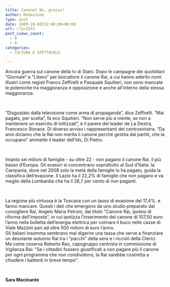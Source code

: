 ```yaml
---
title: Canone? No, grazie!
author: Redazione
type: post
date: 2009-10-08T22:00:00+00:00
url: /?p=2553
post_views_count:
  - 9
  - 9
categories:
  - CULTURA E SPETTACOLO

---
```

Ancora guerra sul canone della tv di Stato. Dopo le campagne dei quotidiani &ldquo;Giornale&rdquo; e &ldquo;Libero&rdquo; per boicattore il canone Rai, a cui hanno aderito nomi illustri come registi Franco Zeffirelli e Pasquale Squitieri, non sono mancate le polemiche tra maggioranza e opposizione e anche all&#8217;interno della stessa maggioranza.

&nbsp;

&#8221;Disgustato dalla televisione come arma di propaganda&#8221;, dice Zeffirelli. &#8221;Mai pagato, per scelta&#8221;, fa eco Squitieri. &#8221;Non serve pi&ugrave; a niente, se non a mantenere un esercito di lottizzati&#8221;, &egrave; il parere del leader de La Destra, Francesco Storace. Di diverso avviso i rappresentanti del centrosinistra. &#8221;Da anni diciamo che la Rai non merita il canone perch&eacute; gestita dai partiti, che la occupano&#8221; ammette il leader dell&#8217;Idv, Di Pietro.

&nbsp;

Intanto sei milioni di famiglie &#45; su oltre 22 &#45; non pagano il canone Rai, il pi&ugrave; basso d&#8217;Europa. Gli evasori si concentrano soprattutto al Sud d&#8217;Italia: la Campania, dove nel 2008 solo la met&agrave; della famiglie lo ha pagato, guida la classifica dell&#8217;evasione. Il Lazio ha il 22,2% di famiglie che non pagano e va meglio della Lombardia che ha il 28,7 per cento di non paganti.

&nbsp;

La regione pi&ugrave; virtuosa &egrave; la Toscana con un tasso di evasione del 17,4%. e fanno mancare. Questi i dati che emergono da uno studio preparato dal consigliere Rai, Angelo Maria Petroni, dal titolo "Canone Rai, ipotesi di riforma dell&#8217;imposta", in cui ipotizza l&#8217;inserimento del canone di 107,50 euro l&#8217;anno nella bolletta dell&#8217;energia elettrica per colmare il buco nelle casse di Viale Mazzini pari ad oltre 500 milioni di euro l&#8217;anno.  
Gli italiani insomma sembrano mal digerire una tassa che serve a finanziare un desolante autunno Rai tra i &ldquo;pacchi&rdquo; della sera e i riccioli della Clerici.&nbsp; Ma come osserva Roberto Rao, capogruppo centrista in commissione di Vigilanza Rai: "Se i cittadini fossero giustificati a non pagare pi&ugrave; il canone per ogni programma che non condividono, la Rai sarebbe costretta a chiudere i battenti in breve tempo&rsquo;&rsquo;.

&nbsp;

**Sara Macinante**

&nbsp;